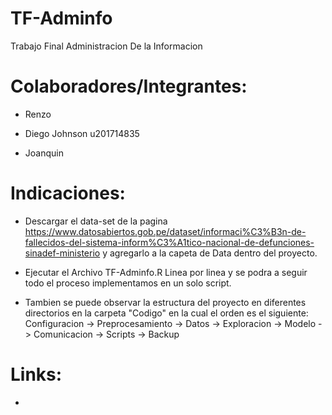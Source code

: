 # TF-Adminfo
 Trabajo Final Administracion De la Informacion
 
# Colaboradores/Integrantes: 

- Renzo

- Diego Johnson u201714835

- Joanquin

# Indicaciones: 

- Descargar el data-set de la pagina https://www.datosabiertos.gob.pe/dataset/informaci%C3%B3n-de-fallecidos-del-sistema-inform%C3%A1tico-nacional-de-defunciones-sinadef-ministerio y agregarlo a la capeta de Data dentro del proyecto.

-  Ejecutar el Archivo TF-Adminfo.R Linea por linea y se podra a seguir todo el proceso implementamos en un solo script.

-  Tambien se puede observar la estructura del proyecto en diferentes directorios en la carpeta "Codigo" en la cual el orden es el siguiente: 
   Configuracion -> Preprocesamiento -> Datos -> Exploracion -> Modelo -> Comunicacion -> Scripts -> Backup 
 
# Links: 

-
